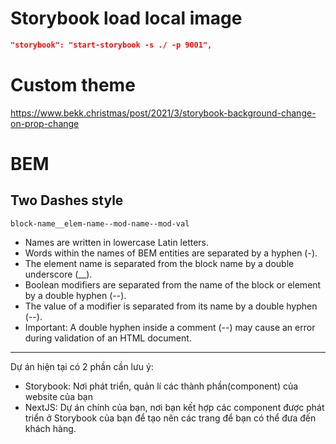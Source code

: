 # Storybook load local image

```json
"storybook": "start-storybook -s ./ -p 9001",
```

# Custom theme

https://www.bekk.christmas/post/2021/3/storybook-background-change-on-prop-change

# BEM

## Two Dashes style

`block-name__elem-name--mod-name--mod-val`

- Names are written in lowercase Latin letters.
- Words within the names of BEM entities are separated by a hyphen (-).
- The element name is separated from the block name by a double underscore (\_\_).
- Boolean modifiers are separated from the name of the block or element by a double hyphen (--).
- The value of a modifier is separated from its name by a double hyphen (--).
- Important: A double hyphen inside a comment (--) may cause an error during validation of an HTML document.

---

Dự án hiện tại có 2 phần cần lưu ý:

- Storybook: Nơi phát triển, quản lí các thành phần(component) của website của bạn
- NextJS: Dự án chính của bạn, nơi bạn kết hợp các component được phát triển ở Storybook của bạn để tạo nên các trang để bạn có thể đưa đến khách hàng.
